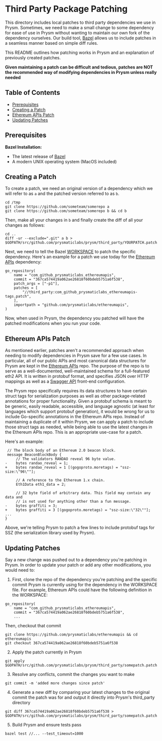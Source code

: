 # Third Party Package Patching

This directory includes local patches to third party dependencies we use in Prysm. Sometimes,
we need to make a small change to some dependency for ease of use in Prysm without wanting
to maintain our own fork of the dependency ourselves. Our build tool, [Bazel](https://bazel.build)
allows us to include patches in a seamless manner based on simple diff rules.

This README outlines how patching works in Prysm and an explanation of previously
created patches. 

**Given maintaining a patch can be difficult and tedious,
patches are NOT the recommended way of modifying dependencies in Prysm 
unless really needed**

## Table of Contents

- [Prerequisites](#prerequisites)
- [Creating a Patch](#creating-a-patch)
- [Ethereum APIs Patch](#ethereum-apis-patch)
- [Updating Patches](#updating-patches)

## Prerequisites

**Bazel Installation:**
  - The latest release of [Bazel](https://docs.bazel.build/versions/master/install.html)
  - A modern UNIX operating system (MacOS included)

## Creating a Patch

To create a patch, we need an original version of a dependency which we will refer to as `a`
and the patched version referred to as `b`. 

```
cd /tmp
git clone https://github.com/someteam/somerepo a
git clone https://github.com/someteam/somerepo b && cd b
```
Then, make all your changes in `b` and finally create the diff of all your changes as follows:
```
cd ..
diff -ur --exclude=".git" a b > $GOPATH/src/github.com/prysmaticlabs/prysm/third_party/YOURPATCH.patch
```

Next, we need to tell the Bazel [WORKSPACE](https://github.com/prysmaticlabs/prysm/blob/master/WORKSPACE) to patch the specific dependency.
Here's an example for a patch we use today for the [Ethereum APIs](https://github.com/prysmaticlabs/ethereumapis)
dependency:

```
go_repository(
    name = "com_github_prysmaticlabs_ethereumapis",
    commit = "367ca574419a062ae26818f60bdeb5751a6f538",
    patch_args = ["-p1"],
    patches = [
        "//third_party:com_github_prysmaticlabs_ethereumapis-tags.patch",
    ],
    importpath = "github.com/prysmaticlabs/ethereumapis",
)
```

Now, when used in Prysm, the dependency you patched will have the patched modifications
when you run your code.

## Ethereum APIs Patch

As mentioned earlier, patches aren't a recommended approach when needing to modify dependencies
in Prysm save for a few use cases. In particular, all of our public APIs and most canonical
data structures for Prysm are kept in the [Ethereum APIs](https://github.com/prysmaticlabs/ethereumapis) repo.
The purpose of the repo is to serve as a well-documented, well-maintained schema for a full-featured
eth2 API. It is written in protobuf format, and specifies JSON over HTTP mappings as well
as a [Swagger API](https://api.prylabs.network) front-end configuration.

The Prysm repo specifically requires its data structures to have certain struct tags
for serialization purposes as well as other package-related annotations for proper functionality.
Given a protobuf schema is meant to be generic, easily readable, accessible, and language agnostic
(at least for languages which support protobuf generation), it would be wrong for us to include
Go-specific annotations in the Ethereum APIs repo. Instead of maintaining a duplicate of it
within Prysm, we can apply a patch to include those struct tags as needed, while being able
to use the latest changes in the Ethereum APIs repo. This is an appropriate use-case for a patch.

Here's an example:

```
 // The block body of an Ethereum 2.0 beacon block.
 message BeaconBlockBody {
     // The validators RANDAO reveal 96 byte value.
-    bytes randao_reveal = 1;
+    bytes randao_reveal = 1 [(gogoproto.moretags) = "ssz-size:\"96\""];
 
     // A reference to the Ethereum 1.x chain.
     Eth1Data eth1_data = 2;
 
     // 32 byte field of arbitrary data. This field may contain any data and
     // is not used for anything other than a fun message.
-    bytes graffiti = 3; 
+    bytes graffiti = 3 [(gogoproto.moretags) = "ssz-size:\"32\""];
... 
}
```

Above, we're telling Prysm to patch a few lines to include protobuf tags
for SSZ (the serialization library used by Prysm). 

## Updating Patches

Say a new change was pushed out to a dependency you're patching in Prysm. In order to update your
patch or add any other modifications, you would need to:

1. First, clone the repo of the dependency you're patching and the specific commit Prysm is 
currently using for the dependency in the WORKSPACE file. For example, Ethereum APIs could have
the following definition in the WORKSPACE:
```
go_repository(
    name = "com_github_prysmaticlabs_ethereumapis",
    commit = "367ca574419a062ae26818f60bdeb5751a6f538",
    ...
```
Then, checkout that commit
```
git clone https://github.com/prysmaticlabs/ethereumapis && cd ethereumapis
git checkout 367ca574419a062ae26818f60bdeb5751a6f538
```
2. Apply the patch currently in Prysm
```
git apply $GOPATH/src/github.com/prysmaticlabs/prysm/third_party/somepatch.patch
```
3. Resolve any conflicts, commit the changes you want to make

```
git commit -m 'added more changes since patch'
```

4. Generate a new diff by comparing your latest changes to the original commit
the patch was for and output it directly into Prysm's third_party directory
```
git diff 367ca574419a062ae26818f60bdeb5751a6f538 > $GOPATH/src/github.com/prysmaticlabs/prysm/third_party/somepatch.patch
```

5. Build Prysm and ensure tests pass
```
bazel test //... --test_timeout=1000
```
